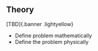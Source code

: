 ## Theory

[TBD]{.banner .lightyellow}

- Define problem mathematically 
- Define the problem physically 